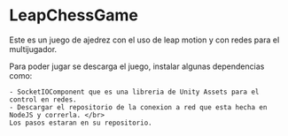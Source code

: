 # LeapChessGame

Este es un juego de ajedrez con el uso de leap motion y con redes para el multijugador.

Para poder jugar se descarga el juego, instalar algunas dependencias como:

    - SocketIOComponent que es una libreria de Unity Assets para el control en redes.
    - Descargar el repositorio de la conexion a red que esta hecha en NodeJS y correrla. </br>
    Los pasos estaran en su repositorio.
    

